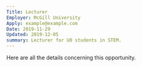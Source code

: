 ```yaml
---
Title: Lecturer
Employer: McGill University
Apply: example@example.com
Date: 2019-11-29
Updated: 2019-12-05
summary: Lecturer for U0 students in STEM.
---
```



Here are all the details concerning this opportunity.

